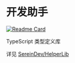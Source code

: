 # 开发助手

[![Readme Card](https://github-readme-stats.vercel.app/api/pin/?username=SereinDev&repo=HelperLib)](https://github.com/SereinDev/HelperLib)

TypeScript 类型定义库

详见 [SereinDev/HelperLib](https://github.com/SereinDev/HelperLib)
